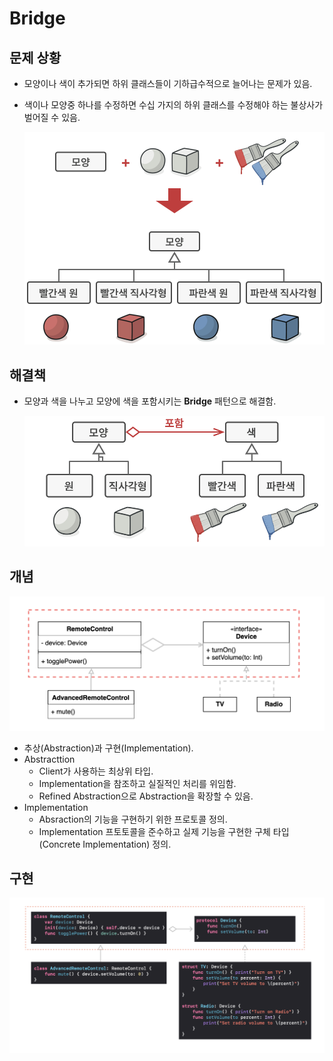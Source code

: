 # Bridge

## 문제 상황

- 모양이나 색이 추가되면 하위 클래스들이 기하급수적으로 늘어나는 문제가 있음.
- 색이나 모양중 하나를 수정하면 수십 가지의 하위 클래스를 수정해야 하는 불상사가 벌어질 수 있음.
    
    ![Untitled](Images/bridge_1.png)
    

## 해결책

- 모양과 색을 나누고 모양에 색을 포함시키는 **Bridge** 패턴으로 해결함.
    
    ![Untitled](Images/bridge_2.png)
    

## 개념

![Untitled](Images/bridge_3.png)

- 추상(Abstraction)과 구현(Implementation).
- Abstracttion
    - Client가 사용하는 최상위 타입.
    - Implementation을 참조하고 실질적인 처리를 위임함.
    - Refined Abstraction으로 Abstraction을 확장할 수 있음.
- Implementation
    - Absraction의 기능을 구현하기 위한 프로토콜 정의.
    - Implementation 프토토콜을 준수하고 실제 기능을 구현한 구체 타입(Concrete Implementation) 정의.

## 구현

![Untitled](Images/bridge_4.png)
